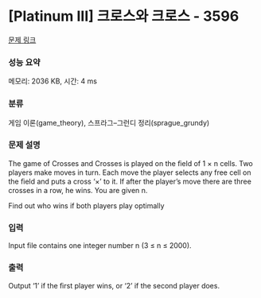 # [Platinum III] 크로스와 크로스 - 3596 

[문제 링크](https://www.acmicpc.net/problem/3596) 

### 성능 요약

메모리: 2036 KB, 시간: 4 ms

### 분류

게임 이론(game_theory), 스프라그–그런디 정리(sprague_grundy)

### 문제 설명

<p>The game of Crosses and Crosses is played on the ﬁeld of 1 × n cells. Two players make moves in turn. Each move the player selects any free cell on the ﬁeld and puts a cross ‘×’ to it. If after the player’s move there are three crosses in a row, he wins. You are given n. </p>

<p>Find out who wins if both players play optimally</p>

### 입력 

 <p>Input file contains one integer number n (3 ≤ n ≤ 2000).</p>

### 출력 

 <p>Output ‘1’ if the ﬁrst player wins, or ‘2’ if the second player does.</p>

